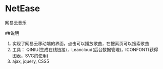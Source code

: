 # NetEase
网易云音乐

##说明
1. 实现了网易云移动端的界面，点击可以播放歌曲，在搜索页可以搜索歌曲
2. 工具： QINIU(生成在线链接)，Leancloud(后台数据管理)，ICONFONT(获得图表，SVG的使用)
3. ajax, jquery, CSS5
